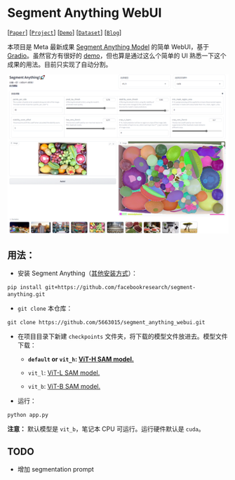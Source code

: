 # Segment Anything WebUI

[[`Paper`](https://ai.facebook.com/research/publications/segment-anything/)] [[`Project`](https://segment-anything.com/)] [[`Demo`](https://segment-anything.com/demo)] [[`Dataset`](https://segment-anything.com/dataset/index.html)] [[`Blog`](https://ai.facebook.com/blog/segment-anything-foundation-model-image-segmentation/)] 

本项目是 Meta 最新成果 [Segment Anything Model](https://segment-anything.com/) 的简单 WebUI，基于 [Gradio](https://gradio.app/)。虽然官方有很好的 [demo](https://segment-anything.com/demo)，但也算是通过这么个简单的 UI 熟悉一下这个成果的用法。目前只实现了自动分割。

![](./images/20230408023615.png)

## **用法：**

- 安装 Segment Anything（[其他安装方式](https://github.com/facebookresearch/segment-anything#installation)）：

```
pip install git+https://github.com/facebookresearch/segment-anything.git
```

- `git clone` 本仓库：

```
git clone https://github.com/5663015/segment_anything_webui.git
```

- 在项目目录下新建 `checkpoints` 文件夹，将下载的模型文件放进去。模型文件下载：

  - **`default` or `vit_h`: [ViT-H SAM model.](https://dl.fbaipublicfiles.com/segment_anything/sam_vit_h_4b8939.pth)**

  - `vit_l`: [ViT-L SAM model.](https://dl.fbaipublicfiles.com/segment_anything/sam_vit_l_0b3195.pth)

  - `vit_b`: [ViT-B SAM model.](https://dl.fbaipublicfiles.com/segment_anything/sam_vit_b_01ec64.pth)

- 运行：

```
python app.py
```

**注意：** 默认模型是 `vit_b`，笔记本 CPU 可运行。运行硬件默认是 `cuda`。

## TODO

- 增加 segmentation prompt 